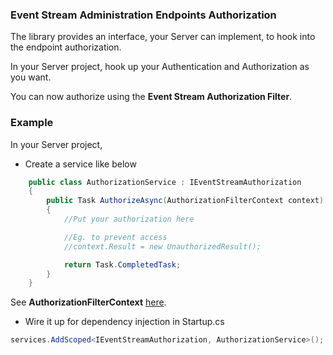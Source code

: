 ### Event Stream Administration Endpoints Authorization

The library provides an interface, your Server can implement, to hook into the endpoint authorization.

In your Server project, hook up your Authentication and Authorization as you want.

You can now authorize using the **Event Stream Authorization Filter**.

### Example

In your Server project,

*	Create a service like below

```C#
    public class AuthorizationService : IEventStreamAuthorization
    {
        public Task AuthorizeAsync(AuthorizationFilterContext context)
        {
            //Put your authorization here

            //Eg. to prevent access
            //context.Result = new UnauthorizedResult();

            return Task.CompletedTask;
        }
    }
```

See **AuthorizationFilterContext** [here](https://docs.microsoft.com/en-us/dotnet/api/microsoft.aspnetcore.mvc.filters.authorizationfiltercontext?view=aspnetcore-6.0).


*	Wire it up for dependency injection in Startup.cs

```C#
services.AddScoped<IEventStreamAuthorization, AuthorizationService>();
```